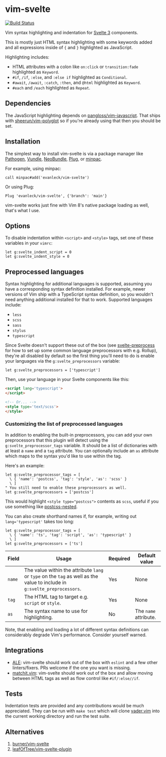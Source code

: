 # vim-svelte

[![Build Status](https://travis-ci.com/evanleck/vim-svelte.svg?branch=main)](https://travis-ci.com/evanleck/vim-svelte)

Vim syntax highlighting and indentation for [Svelte 3][svelte] components.

This is mostly just HTML syntax highlighting with some keywords added and all
expressions inside of `{` and `}` highlighted as JavaScript.

Highlighting includes:

- HTML attributes with a colon like `on:click` or `transition:fade` highlighted
    as `Keyword`.
- `#if`, `/if`, `:else`, and `:else if` highlighted as `Conditional`.
- `#await`, `/await`, `:catch`, `:then`, and `@html` highlighted as `Keyword`.
- `#each` and `/each` highlighted as `Repeat`.


## Dependencies

The JavaScript highlighting depends on
[pangloss/vim-javascript][vim-javascript]. That ships with
[sheerun/vim-polyglot][vim-polyglot] so if you're already using that then you
should be set.


## Installation

The simplest way to install vim-svelte is via a package manager like
[Pathogen][pathogen], [Vundle][vundle], [NeoBundle][neobundle],
[Plug][vim-plug], or [minpac][minpac].

For example, using minpac:

```vimscript
call minpac#add('evanleck/vim-svelte')
```

Or using Plug:

```vimscript
Plug 'evanleck/vim-svelte', {'branch': 'main'}
```

vim-svelte works just fine with Vim 8's native package loading as well, that's
what I use.


## Options

To disable indentation within `<script>` and `<style>` tags, set one of these
variables in your `vimrc`:

```vim
let g:svelte_indent_script = 0
let g:svelte_indent_style = 0
```


## Preprocessed languages

Syntax highlighting for additional languages is supported, assuming you have a
corresponding syntax definition installed. For example, newer versions of Vim
ship with a TypeScript syntax definition, so you wouldn't need anything
additional installed for that to work. Supported languages include:

- `less`
- `scss`
- `sass`
- `stylus`
- `typescript`

Since Svelte doesn't support these out of the box (see
[svelte-preprocess][preprocess] for how to set up some common language
preprocessors with e.g. Rollup), they're all disabled by default so the first
thing you'll need to do is enable your languages via the
`g:svelte_preprocessors` variable:

```vim
let g:svelte_preprocessors = ['typescript']
```

Then, use your language in your Svelte components like this:

```html
<script lang='typescript'>
</script>

<!-- Or... -->
<style type='text/scss'>
</style>
```

### Customizing the list of preprocessed languages

In addition to enabling the built-in preprocessors, you can add your own
preprocessors that this plugin will detect using the
`g:svelte_preprocessor_tags` variable. It should be a list of dictionaries with
at least a `name` and a `tag` attribute. You can optionally include an `as`
attribute which maps to the syntax you'd like to use within the tag.

Here's an example:

```vim
let g:svelte_preprocessor_tags = [
  \ { 'name': 'postcss', 'tag': 'style', 'as': 'scss' }
  \ ]
" You still need to enable these preprocessors as well.
let g:svelte_preprocessors = ['postcss']
```

This would highlight `<style type="postcss">` contents as `scss`, useful if you
use something like [postcss-nested][nested].

You can also create shorthand names if, for example, writing out
`lang='typescript'` takes too long:

```vim
let g:svelte_preprocessor_tags = [
  \ { 'name': 'ts', 'tag': 'script', 'as': 'typescript' }
  \ ]
let g:svelte_preprocessors = ['ts']
```

<table>
  <thead>
    <tr>
      <th>Field</th>
      <th>Usage</th>
      <th>Required</th>
      <th>Default value</th>
    </tr>
  </thead>
  <tbody>
    <tr>
      <td><code>name</code></td>
      <td>
        The value within the attribute <code>lang</code> or <code>type</code> on
        the <code>tag</code> as well as the value to include in
        <code>g:svelte_preprocessors</code>.
      </td>
      <td>Yes</td>
      <td>None</td>
    </tr>
    <tr>
      <td><code>tag</code></td>
      <td>The HTML tag to target e.g. <code>script</code> or <code>style</code>.</td>
      <td>Yes</td>
      <td>None</td>
    </tr>
    <tr>
      <td><code>as</code></td>
      <td>The syntax name to use for highlighting.</td>
      <td>No</td>
      <td>The <code>name</code> attribute.</td>
    </tr>
  </tbody>
</table>

Note, that enabling and loading a lot of different syntax definitions can
considerably degrade Vim's performance. Consider yourself warned.


## Integrations

- [ALE][ale]: vim-svelte should work out of the box with `eslint` and a few
  other linters/fixers. PRs welcome if the one you want is missing.
- [matchit.vim][matchit]: vim-svelte should work out of the box and allow moving
  between HTML tags as well as flow control like `#if/:else//if`.


## Tests

Indentation tests are provided and any contributions would be much appreciated.
They can be run with `make test` which will clone [vader.vim][vader] into the
current working directory and run the test suite.


## Alternatives

1. [burner/vim-svelte][burner]
2. [leafOfTree/vim-svelte-plugin][leafOfTree]


[ale]: https://github.com/dense-analysis/ale
[burner]: https://github.com/burner/vim-svelte
[leafOfTree]: https://github.com/leafOfTree/vim-svelte-plugin
[matchit]: https://github.com/adelarsq/vim-matchit
[minpac]: https://github.com/k-takata/minpac
[neobundle]: https://github.com/Shougo/neobundle.vim
[nested]: https://github.com/postcss/postcss-nested
[pathogen]: https://github.com/tpope/vim-pathogen
[preprocess]: https://github.com/sveltejs/svelte-preprocess
[svelte]: https://svelte.dev
[vader]: https://github.com/junegunn/vader.vim
[vim-javascript]: https://github.com/pangloss/vim-javascript
[vim-plug]: https://github.com/junegunn/vim-plug
[vim-polyglot]: https://github.com/sheerun/vim-polyglot
[vundle]: https://github.com/VundleVim/Vundle.vim
